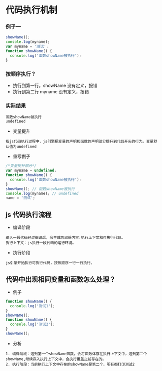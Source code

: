 # 代码执行机制

### 例子一

```js
showName();
console.log(myname);
var myname = '测试';
function showName() {
  console.log('函数showName被执行');
}
```

### 按顺序执行？

- 执行到第一行，showName 没有定义，报错
- 执行到第二行 myname 没有定义，报错

### 实际结果

```
函数showName被执行
undefined
```

- 变量提升

```
指js代码执行过程中，js引擎把变量的声明和函数的声明部分提升到代码开头的行为。变量默认值为undefined
```

- 重写例子

```js
/*变量提升部分*/
var myname = undefined;
function showName() {
  console.log('函数showName被执行');
}
showName(); // 函数showName被执行
console.log(myname); // undefined
name = '测试';
```

## js 代码执行流程

- 编译阶段

```
输入一段代码经过编译后，会生成两部份内容:执行上下文和可执行代码。
执行上下文：js执行一段代码的运行环境。
```

- 执行阶段

```
js引擎开始执行可执行代码，按照顺序一行一行执行。
```

## 代码中出现相同变量和函数怎么处理？

- 例子

```js
function showName() {
  console.log('测试1');
}
showName();
function showName() {
  console.log('测试2');
}
showName();
```

- 分析

```
1. 编译阶段：遇到第一个showName函数，会将函数体存在执行上下文中，遇到第二个showName,继续存入执行上下文中，会执行覆盖之前存在的。
2. 执行阶段：当前执行上下文中存在的showName是第二个，所有都打印测试2
```
